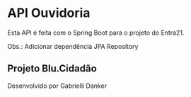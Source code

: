 # API Ouvidoria

Esta API é feita com o Spring Boot para o projeto do Entra21.

Obs.: Adicionar dependência JPA Repository

## Projeto Blu.Cidadão 

Desenvolvido por Gabrielli Danker


